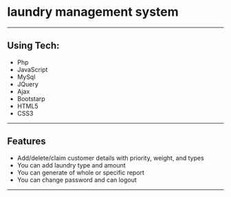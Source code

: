 # laundry management system

---
## Using Tech:

* Php
* JavaScript
* MySql
* JQuery
* Ajax
* Bootstarp
* HTML5
* CSS3


---
## Features

*	Add/delete/claim customer details with priority, weight, and types 
*	You can add laundry type and amount
*	You can generate of whole or specific report
*	You can change password and can logout

---
